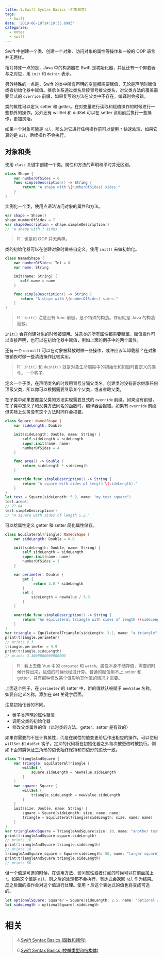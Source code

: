 ```yaml
---
title: 5.Swift Syntax Basics (对象和类)
tags:
  - Swift
date: '2019-06-18T14:28:35.099Z'
categories:
  - notes
  - swift
---
```


Swift 中创建一个类、创建一个对象、访问对象的属性等操作和一般的 OOP 语言并无两样。

相对特殊一点的是，Java 中的构造器在 Swift 是初始化器，并且还有一个卸载器与之对应，用 `init` 和 `deinit` 表示。

另外特殊的一点是，Swift 的类中所有声明的变量都需要赋值，无论是声明时赋值或者初始化器中赋值。继承关系通过类名后接冒号接父类名，对父类方法的覆盖需要显式的 `override` 前缀，如果复写的方法在父类中不存在，编译时会报错。

<!-- more -->

类的属性可以定义 setter 和 getter。在对变量进行读取和赋值操作的时候进行一些额外的操作。另外还有 willSet 和 didSet 可以在 setter 调用前后执行一些操作，更加灵活。

如果一个对象可能是 `nil`，那么对它进行任何操作前可以使用 `?` 快速处理，如果它真的是 `nil`，后续操作不会执行。

## 对象和类

使用 `class` 关键字创建一个类。属性和方法的声明和平时并无区别。

```swift
class Shape {
    var numberOfSides = 0
    func simpleDescription() -> String {
        return "A shape with \(numberOfSides) sides."
    }
}
```

实例化一个类，使用点语法访问对象的属性和方法。

```swift
var shape = Shape()
shape.numberOfSides = 7
var shapeDescription = shape.simpleDescription()
// "A shape with 7 sides."
```

> R：也是和 OOP 并无两样。

类的初始化器可以在创建对象时做些自定义。使用 `init()` 来做初始化。

```swift
class NamedShape {
    var numberOfSides: Int = 0
    var name: String

    init(name: String) {
       self.name = name
    }

    func simpleDescription() -> String {
       return "A shape with \(numberOfSides) sides."
    }
}
```

> R：`init()` 注意没有 func 前缀，是个特殊的构造。作用就是 Java 的构造函数。

`init()` 会在创建对象的时候被调用。注意类的所有属性都需要赋值，赋值操作可以直接声明，也可以在初始化器中赋值，例如上面的例子中的两个属性。

还有一个 `deinit()` 可以在对象被释放时做一些操作，或许应该叫卸载器？在对象被销毁时做一些清洁操作比较实用。

> R：`init()` 和 `deinit()` 就是对象生命周期中的初始化和销毁时自定义的操作。一个钩子。

定义一个子类，在声明类名的时候用冒号分隔父类名。创建类时没有要求继承任何顶级父类，所以你可以根据需要继承某个父类，或者省略父类。

在子类中如果要覆盖父类的方法实现需要显式的 `override` 前缀。如果没有前缀，在子类中定义了和父类方法同名的函数时，编译器会报错。如果有 `override` 前缀但实际上父类没有这个方法时同样会报错。

```swift
class Square: NamedShape {
    var sideLength: Double

    init(sideLength: Double, name: String) {
        self.sideLength = sideLength
        super.init(name: name)
        numberOfSides = 4
    }

    func area() -> Double {
        return sideLength * sideLength
    }

    override func simpleDescription() -> String {
        return "A square with sides of length \(sideLength)."
    }
}
let test = Square(sideLength: 5.2, name: "my test square")
test.area()
// 27.04
test.simpleDescription()
// "A square with sides of length 5.2."
```

可以给属性定义 getter 和 setter 简化属性储存。

```swift
class EquilateralTriangle: NamedShape {
    var sideLength: Double = 0.0

    init(sideLength: Double, name: String) {
        self.sideLength = sideLength
        super.init(name: name)
        numberOfSides = 3
    }

    var perimeter: Double {
        get {
             return 3.0 * sideLength
        }
        set {
            sideLength = newValue / 3.0
        }
    }

    override func simpleDescription() -> String {
        return "An equilateral triangle with sides of length \(sideLength)."
    }
}
var triangle = EquilateralTriangle(sideLength: 3.1, name: "a triangle")
print(triangle.perimeter)
// prints 9.3
triangle.perimeter = 9.9
print(triangle.sideLength)
// prints 3.3000000000000003
```

> R：看上去像 Vue 中的 `computed` 和 `watch`。属性本身不储存值，需要的时候计算出来，赋值的时候也经过计算。普通的赋值用不上 setter 和 getter，只有那种修改某个值影响其他值的情况才需要。

上面这个例子，在 `perimeter` 的 setter 中，新的值默认被赋予 `newValue` 名称，如要自定义名称，添加在 set 关键字后面。

注意初始化器的不同。

- 给子类声明的属性赋值
- 调用父类的初始化器
- 修改父类属性的值（此时类的方法、getter、setter 是有效的）

如果你需要的不是计算属性，而是在属性的值变更前后作出相应的操作，可以使用 `willSet` 和 `didSet` 钩子。定义的代码将在初始化器之外每次被更改时被执行。例如下面的类保证三角形的边长始终保持和四边形的边长一致。

```swift
class TriangleAndSquare {
    var triangle: EquilateralTriangle {
        willSet {
            square.sideLength = newValue.sideLength
        }
    }
    var square: Square {
        willSet {
            triangle.sideLength = newValue.sideLength
        }
    }
    init(size: Double, name: String) {
        square = Square(sideLength: size, name: name)
        triangle = EquilateralTriangle(sideLength: size, name: name)
    }
}
var triangleAndSquare = TriangleAndSquare(size: 10, name: "another test shape")
print(triangleAndSquare.square.sideLength)
// prints 10
print(triangleAndSquare.triangle.sideLength)
// prints 10
triangleAndSquare.square = Square(sideLength: 50, name: "larger square")
print(triangleAndSquare.triangle.sideLength)
// prints 50
```

但一个值是可选的时候，在调用方法、访问属性或者订阅的时候可以在前面加上 `?`。如果这个值是 `nil`，则之后的处理都不会执行，表达式会返回 `nil` 作为结果。反之后面的操作会对这个值进行处理。使用 `?` 后这个表达式的值也将变成可选的。

```swift
let optionalSquare: Square? = Square(sideLength: 2.5, name: "optional square")
let sideLength = optionalSquare?.sideLength
```

# 相关

> 4.[Swift Syntax Basics (函数和闭包)](<https://github.com/zfanli/notes/blob/master/swift/4.SyntaxBasics(Functions&Closures).md>)
>
> 6.[Swift Syntax Basics (枚举类型和结构体)](<https://github.com/zfanli/notes/blob/master/swift/6.SyntaxBasics(Enumerations&Structures).md>)
